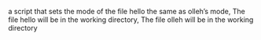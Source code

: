 a script that sets the mode of the file hello the same as olleh’s mode, The file hello will be in the working directory, The file olleh will be in the working directory
